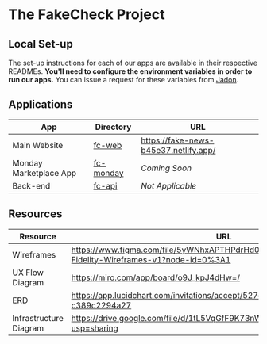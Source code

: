 # The FakeCheck Project

## Local Set-up

The set-up instructions for each of our apps are available in their respective READMEs. **You'll need to configure the environment variables in order to run our apps.** You can issue a request for these variables from [Jadon](mailto:jdsare@gmail.com).

## Applications

| App  | Directory | URL     |
| ---------- | ---------- | ---------- |
| Main Website  | [fc-web](./fc-web) |  https://fake-news-b45e37.netlify.app/ |
| Monday Marketplace App | [fc-monday](./fc-monday) | _Coming Soon_ |
| Back-end | [fc-api](./fc-api) | _Not Applicable_ |

## Resources 

| Resource   | URL     |
| ---------- | ------- |
| Wireframes  |  https://www.figma.com/file/5yWNhxAPTHPdrHd0U5X2QEFakeCheck-High-Fidelity-Wireframes-v1?node-id=0%3A1 |
| UX Flow Diagram | https://miro.com/app/board/o9J_kpJ4dHw=/ |
| ERD | https://app.lucidchart.com/invitations/accept/527e1e63-d836-49d4-8b2e-c389c2294a27 |
| Infrastructure Diagram | https://drive.google.com/file/d/1tL5VqGfF9K73nWqdyFTNIqNhhN7EQQF9/view?usp=sharing |

